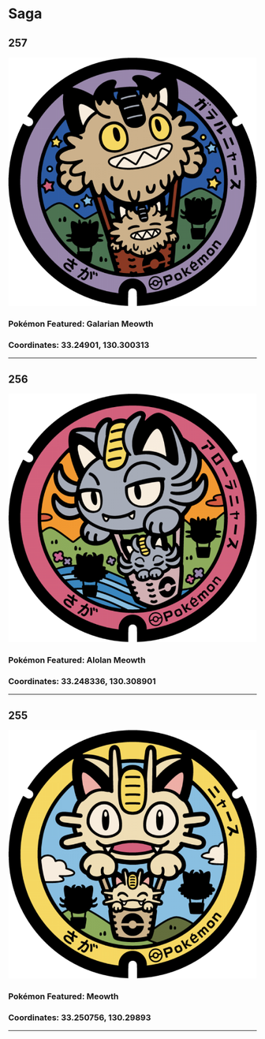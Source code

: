 # Saga
## 257
![257](../../Images/257.png "257")
### Pokémon Featured: Galarian Meowth
### Coordinates: 33.24901, 130.300313
---
## 256
![256](../../Images/256.png "256")
### Pokémon Featured: Alolan Meowth
### Coordinates: 33.248336, 130.308901
---
## 255
![255](../../Images/255.png "255")
### Pokémon Featured: Meowth
### Coordinates: 33.250756, 130.29893
---